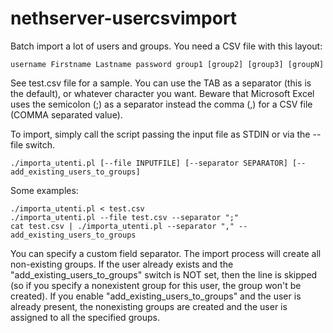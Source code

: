 # nethserver-usercsvimport
Batch import a lot of users and groups.
You need a CSV file with this layout:

    username Firstname Lastname password group1 [group2] [group3] [groupN]

See test.csv file for a sample.
You can use the TAB as a separator (this is the default), or whatever character you want.
Beware that Microsoft Excel uses the semicolon (;) as a separator instead the comma (,) for a CSV file (COMMA separated value).

To import, simply call the script passing the input file as STDIN or via the --file switch.

    ./importa_utenti.pl [--file INPUTFILE] [--separator SEPARATOR] [--add_existing_users_to_groups]

Some examples:

    ./importa_utenti.pl < test.csv
    ./importa_utenti.pl --file test.csv --separator ";"
    cat test.csv | ./importa_utenti.pl --separator "," --add_existing_users_to_groups

You can specify a custom field separator.
The import process will create all non-existing groups. If the user already exists and the "add_existing_users_to_groups" switch is NOT set, then the line is skipped (so if you specify a nonexistent group for this user, the group won't be created). If you enable "add_existing_users_to_groups" and the user is already present, the nonexisting groups are created and the user is assigned to all the specified groups.
